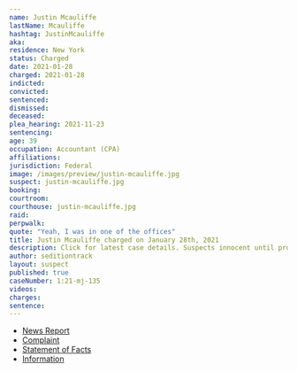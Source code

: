 ```yaml
---
name: Justin Mcauliffe
lastName: Mcauliffe
hashtag: JustinMcauliffe
aka:
residence: New York
status: Charged
date: 2021-01-28
charged: 2021-01-28
indicted:
convicted:
sentenced:
dismissed:
deceased:
plea_hearing: 2021-11-23
sentencing:
age: 39
occupation: Accountant (CPA)
affiliations:
jurisdiction: Federal
image: /images/preview/justin-mcauliffe.jpg
suspect: justin-mcauliffe.jpg
booking:
courtroom:
courthouse: justin-mcauliffe.jpg
raid:
perpwalk:
quote: "Yeah, I was in one of the offices"
title: Justin Mcauliffe charged on January 28th, 2021
description: Click for latest case details. Suspects innocent until proven guilty.
author: seditiontrack
layout: suspect
published: true
caseNumber: 1:21-mj-135
videos:
charges:
sentence:
---
```

- [News Report](https://nypost.com/2021/01/28/cpa-justin-mcauliffe-busted-for-role-in-deadly-capitol-riot/)
- [Complaint](https://www.justice.gov/opa/page/file/1361466/download)
- [Statement of Facts](https://www.justice.gov/opa/page/file/1361466/download)
- [Information](https://extremism.gwu.edu/sites/g/files/zaxdzs2191/f/Justin%20McAuliffe%20Information.pdf)
